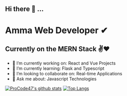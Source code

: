 ## Hi there 👋 ... 
# Amma Web Developer ✔
## Currently on the MERN Stack ✌❤

- 🔭 I’m currently working on: React and Vue Projects 
- 🌱 I’m currently learning: Flask and Typescript 
- 👯 I’m looking to collaborate on: Real-time Applications
- 💬 Ask me about: Javascript Technologies 

[![ProCode47's github stats](https://github-readme-stats.vercel.app/api?username=procode47)](https://github.com/anuraghazra/github-readme-stats)
[![Top Langs](https://github-readme-stats.vercel.app/api/top-langs/?username=procode47)](https://github.com/anuraghazra/github-readme-stats)
